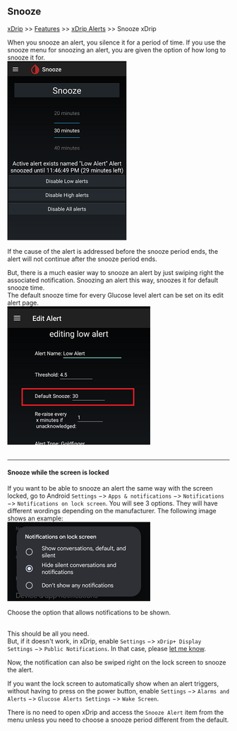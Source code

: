 ## Snooze  
[xDrip](../README.md) >> [Features](./Features_page.md) >> [xDrip Alerts](./Alerts_page.md) >> Snooze xDrip  
  
When you snooze an alert, you silence it for a period of time.  If you use the snooze menu for snoozing an alert, you are given the option of how long to snooze it for.  
![](./Alerts/images/SnoozeFor.png)  
  
If the cause of the alert is addressed before the snooze period ends, the alert will not continue after the snooze period ends.  
  
But, there is a much easier way to snooze an alert by just swiping right the associated notification.  Snoozing an alert this way, snoozes it for default snooze time.  
The default snooze time for every Glucose level alert can be set on its edit alert page.  
![](./Alerts/images/GLA_DefaultSnooze.png)  
<br/>  

---  
#### **Snooze while the screen is locked**  
If you want to be able to snooze an alert the same way with the screen locked, go to Android `Settings` &#8722;> `Apps & notifications` &#8722;> `Notifications` &#8722;> `Notifications on lock screen`.  You will see 3 options.  They will have different wordings depending on the manufacturer.  The following image shows an example:  
![](./Alerts/images/NotifOnLockScreen.png)  
  
Choose the option that allows notifications to be shown.  
<br/>  
  
This should be all you need.  
But, if it doesn't work, in xDrip, enable `Settings` &#8722;> `xDrip+ Display Settings` &#8722;> `Public Notifications`.  In that case, please [let me know](./Contact.md).  
  
Now, the notification can also be swiped right on the lock screen to snooze the alert.  
  
If you want the lock screen to automatically show when an alert triggers, without having to press on the power button, enable `Settings` &#8722;> `Alarms and Alerts` &#8722;> `Glucose Alerts Settings` &#8722;> `Wake Screen`.  
  
There is no need to open xDrip and access the `Snooze Alert` item from the menu unless you need to choose a snooze period different from the default.  
  
